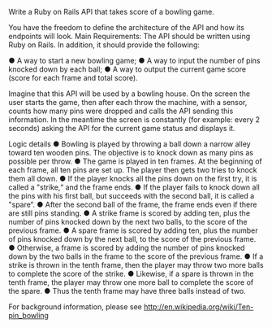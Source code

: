Write a Ruby on Rails API that takes score of a
bowling game.


You have the freedom to define the architecture of the API and how its endpoints will look.
Main Requirements:
The API should be written using Ruby on Rails. In addition, it should provide the following:

● A way to start a new bowling game;
● A way to input the number of pins knocked down by each ball;
● A way to output the current game score (score for each frame and total score).


Imagine that this API will be used by a bowling house. On the screen the user starts the game, then
after each throw the machine, with a sensor, counts how many pins were dropped and calls the API
sending this information. In the meantime the screen is constantly (for example: every 2 seconds)
asking the API for the current game status and displays it.


Logic details
● Bowling is played by throwing a ball down a narrow alley toward ten wooden pins. The objective is
to knock down as many pins as possible per throw.
● The game is played in ten frames. At the beginning of each frame, all ten pins are set up. The
player then gets two tries to knock them all down.
● If the player knocks all the pins down on the first try, it is called a "strike,“ and the frame ends.
● If the player fails to knock down all the pins with his first ball, but succeeds with the second ball, it
is called a "spare“.
● After the second ball of the frame, the frame ends even if there are still pins standing.
● A strike frame is scored by adding ten, plus the number of pins knocked down by the next two
balls, to the score of the previous frame.
● A spare frame is scored by adding ten, plus the number of pins knocked down by the next ball, to
the score of the previous frame.
● Otherwise, a frame is scored by adding the number of pins knocked down by the two balls in the
frame to the score of the previous frame.
● If a strike is thrown in the tenth frame, then the player may throw two more balls to complete the
score of the strike.
● Likewise, if a spare is thrown in the tenth frame, the player may throw one more ball to complete
the score of the spare.
● Thus the tenth frame may have three balls instead of two.

For background information, please see http://en.wikipedia.org/wiki/Ten-pin_bowling